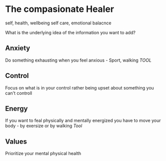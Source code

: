 # The compasionate Healer
self, health, wellbeing self care, emotional balacnce

What is the underlying idea of the information you want to add?

## Anxiety
Do something exhausting when you feel anxious - Sport, walking
*TOOL*

## Control
Focus on what is in your control rather being upset about something you can't controll

## Energy
If you want to feal physically and mentally energized you have to move your body - by exersize or by walking
*Tool*

## Values
Prioritize your mental physical health